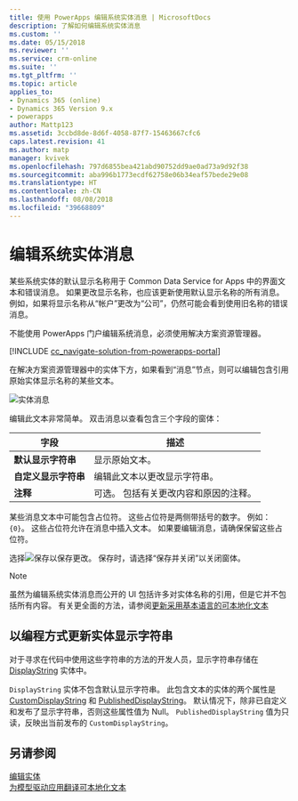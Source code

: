 ```yaml
---
title: 使用 PowerApps 编辑系统实体消息 | MicrosoftDocs
description: 了解如何编辑系统实体消息
ms.custom: ''
ms.date: 05/15/2018
ms.reviewer: ''
ms.service: crm-online
ms.suite: ''
ms.tgt_pltfrm: ''
ms.topic: article
applies_to:
- Dynamics 365 (online)
- Dynamics 365 Version 9.x
- powerapps
author: Mattp123
ms.assetid: 3ccbd8de-8d6f-4058-87f7-15463667cfc6
caps.latest.revision: 41
ms.author: matp
manager: kvivek
ms.openlocfilehash: 797d6855bea421abd90752dd9ae0ad73a9d92f38
ms.sourcegitcommit: aba996b1773ecdf62758e06b34eaf57bede29e08
ms.translationtype: HT
ms.contentlocale: zh-CN
ms.lasthandoff: 08/08/2018
ms.locfileid: "39668809"
---
```

# <a name="edit-system-entity-messages"></a>编辑系统实体消息

某些系统实体的默认显示名称用于 Common Data Service for Apps 中的界面文本和错误消息。 如果更改显示名称，也应该更新使用默认显示名称的所有消息。 例如，如果将显示名称从“帐户”更改为“公司”，仍然可能会看到使用旧名称的错误消息。  

不能使用 PowerApps 门户编辑系统消息，必须使用解决方案资源管理器。

[!INCLUDE [cc_navigate-solution-from-powerapps-portal](../../includes/cc_navigate-solution-from-powerapps-portal.md)]

在解决方案资源管理器中的实体下方，如果看到“消息”节点，则可以编辑包含引用原始实体显示名称的某些文本。 

![实体消息](../model-driven-apps/media/entity-messages.png)

编辑此文本非常简单。 双击消息以查看包含三个字段的窗体：  
  
|字段|描述|  
|-----------|-----------------|  
|**默认显示字符串**|显示原始文本。|  
|**自定义显示字符串**|编辑此文本以更改显示字符串。|  
|**注释**|可选。 包括有关更改内容和原因的注释。|  
  
某些消息文本中可能包含占位符。 这些占位符是两侧带括号的数字。 例如：`{0}`。 这些占位符允许在消息中插入文本。 如果要编辑消息，请确保保留这些占位符。 

选择![保存](media/save-entity-icon-solution-explorer.png)以保存更改。 保存时，请选择“保存并关闭”以关闭窗体。

> [!NOTE]
> 虽然为编辑系统实体消息而公开的 UI 包括许多对实体名称的引用，但是它并不包括所有内容。 有关更全面的方法，请参阅[更新采用基本语言的可本地化文本](../model-driven-apps/translate-localizable-text.md#updating-localizable-text-in-the-base-language)

## <a name="programmatically-update-entity-display-strings"></a>以编程方式更新实体显示字符串

对于寻求在代码中使用这些字符串的方法的开发人员，显示字符串存储在 [DisplayString](../../developer/common-data-service/reference/entities/displaystring.md) 实体中。 

`DisplayString` 实体不包含默认显示字符串。 此包含文本的实体的两个属性是 [CustomDisplayString](../../developer/common-data-service/reference/entities/displaystring.md#BKMK_CustomDisplayString) 和 [PublishedDisplayString](../../developer/common-data-service/reference/entities/displaystring.md#BKMK_PublishedDisplayString)。 默认情况下，除非已自定义和发布了显示字符串，否则这些属性值为 Null。 `PublishedDisplayString` 值为只读，反映出当前发布的 `CustomDisplayString`。
 
## <a name="see-also"></a>另请参阅
[编辑实体](edit-entities.md)<br />
[为模型驱动应用翻译可本地化文本](../model-driven-apps/translate-localizable-text.md)
